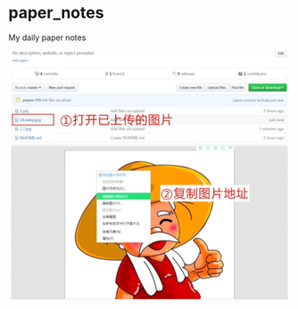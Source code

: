 # paper_notes
My daily paper notes 

 ![](https://github.com/youyou-579/123/blob/master/2.8.jpg?raw=true)
